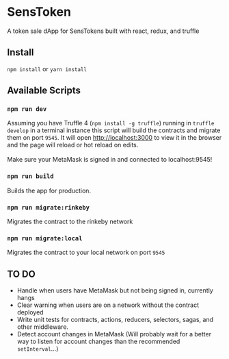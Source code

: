 # SensToken
A token sale dApp for SensTokens built with react, redux, and truffle

## Install

`npm install` or `yarn install`

## Available Scripts

### `npm run dev`

Assuming you have Truffle 4 (`npm install -g truffle`) running in `truffle develop` in a terminal instance this script will build the contracts and migrate them on port `9545`. It will open [http://localhost:3000](http://localhost:3000) to view it in the browser and the page will reload or hot reload on edits.<br><br>
Make sure your MetaMask is signed in and connected to localhost:9545!

### `npm run build`

Builds the app for production.

### `npm run migrate:rinkeby`

Migrates the contract to the rinkeby network

### `npm run migrate:local`

Migrates the contract to your local network on port `9545`

## TO DO
* Handle when users have MetaMask but not being signed in, currently hangs
* Clear warning when users are on a network without the contract deployed
* Write unit tests for contracts, actions, reducers, selectors, sagas, and other middleware.
* Detect account changes in MetaMask (Will probably wait for a better way to listen for account changes than the  recommended `setInterval`...)
